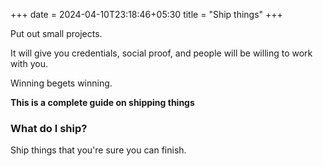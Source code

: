 +++
date = 2024-04-10T23:18:46+05:30
title = "Ship things"
+++

Put out small projects. 

It will give you credentials, social proof, and people will be willing to work with you. 

Winning begets winning. 

**This is a complete guide on shipping things**

### What do I ship?
Ship things that you're sure you can finish.